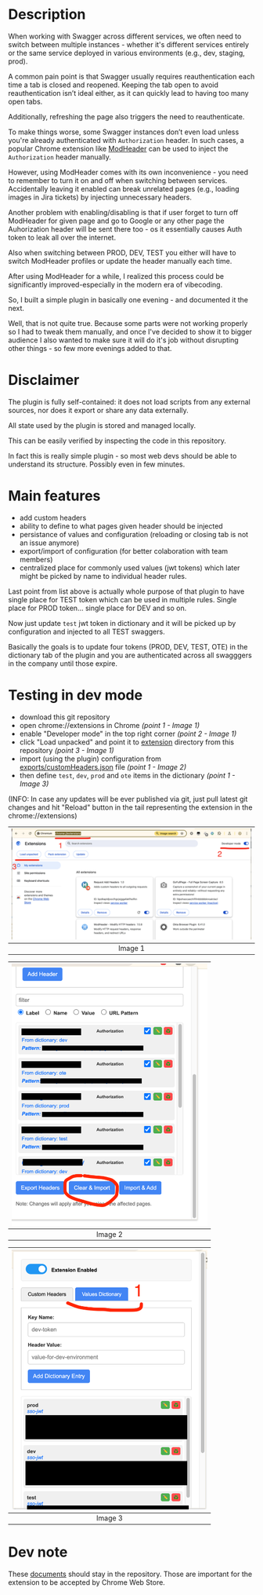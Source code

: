 # Description

When working with Swagger across different services, we often need to switch between multiple instances - whether it's different services entirely or the same service deployed in various environments (e.g., dev, staging, prod).

A common pain point is that Swagger usually requires reauthentication each time a tab is closed and reopened. Keeping the tab open to avoid reauthentication isn’t ideal either, as it can quickly lead to having too many open tabs.

Additionally, refreshing the page also triggers the need to reauthenticate.

To make things worse, some Swagger instances don’t even load unless you're already authenticated with `Authorization` header. In such cases, a popular Chrome extension like [ModHeader](https://chromewebstore.google.com/detail/modheader-modify-http-hea/idgpnmonknjnojddfkpgkljpfnnfcklj?hl=en) can be used to inject the `Authorization` header manually.

However, using ModHeader comes with its own inconvenience - you need to remember to turn it on and off when switching between services. Accidentally leaving it enabled can break unrelated pages (e.g., loading images in Jira tickets) by injecting unnecessary headers.

Another problem with enabling/disabling is that if user forget to turn off ModHeader for given page and go to Google or any other page the Auhorization header will be sent there too - os it essentially causes Auth token to leak all over the internet. 

Also when switching between PROD, DEV, TEST you either will have to switch ModHeader profiles or update the header manually each time.

After using ModHeader for a while, I realized this process could be significantly improved-especially in the modern era of vibecoding.

So, I built a simple plugin in basically one evening - and documented it the next.

Well, that is not quite true. Because some parts were not working properly so I had to tweak them manually, and once I've decided to show it to bigger audience I also wanted to make sure it will do it's job without disrupting other things - so few more evenings added to that.

# Disclaimer

The plugin is fully self-contained: it does not load scripts from any external sources, nor does it export or share any data externally.

All state used by the plugin is stored and managed locally.

This can be easily verified by inspecting the code in this repository.

In fact this is really simple plugin - so most web devs should be able to understand its structure. Possibly even in few minutes.

# Main features

- add custom headers
- ability to define to what pages given header should be injected
- persistance of values and configuration (reloading or closing tab is not an issue anymore)
- export/import of configuration (for better colaboration with team members)
- centralized place for commonly used values (jwt tokens) which later might be picked by name to individual header rules.

Last point from list above is actually whole purpose of that plugin to have single place for TEST token which can be used in multiple rules. Single place for PROD token... single place for DEV and so on.

Now just update `test` jwt token in dictionary and it will be picked up by configuration and injected to all TEST swaggers.

Basically the goals is to update four tokens (PROD, DEV, TEST, OTE) in the dictionary tab of the plugin and you are authenticated across all swagggers in the company until those expire.

# Testing in dev mode

- download this git repository
- open chrome://extensions in Chrome _(point 1 - Image 1)_
- enable "Developer mode" in the top right corner _(point 2 - Image 1)_
- click "Load unpacked" and point it to [extension](extension) directory from this repository _(point 3 - Image 1)_
- import (using the plugin) configuration from [exports/customHeaders.json](exports/customHeaders.json) file _(point 1 - Image 2)_
- then define `test`, `dev`, `prod` and `ote` items in the dictionary _(point 1 - Image 3)_

(INFO: In case any updates will be ever published via git, just pull latest git changes and hit "Reload" button in the tail representing the extension in the chrome://extensions)

| <img src="img/image1.png" alt="image 1" width="800"/> |
| :---------------------------------------------------: |
|                        Image 1                        |

| <img src="img/image2.png" alt="image 2" width="400"/> |
| :---------------------------------------------------: |
|                        Image 2                        |

| <img src="img/image3.png" alt="image 2" width="400"/> |
| :---------------------------------------------------: |
|                        Image 3                        |

# Dev note

These [documents](documents) should stay in the repository. Those are important for the extension to be accepted by Chrome Web Store.
